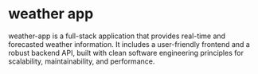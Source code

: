 # weather app
weather-app is a full-stack application that provides real-time and forecasted weather information. It includes a user-friendly frontend and a robust backend API, built with clean software engineering principles for scalability, maintainability, and performance.

